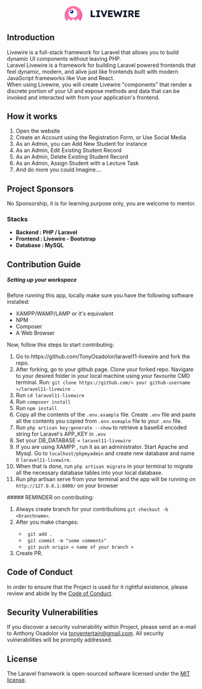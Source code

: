 <p align="center"><a href="https://github.com/TonyOsadolor/laravel11-livewire" target="_blank"><img src="https://raw.githubusercontent.com/livewire/livewire/main/art/logo.svg" width="200" height="auto"></a></p>

## Introduction
Livewire is a full-stack framework for Laravel that allows you to build dynamic UI components without leaving PHP.
<br>
Laravel Livewire is a framework for building Laravel powered frontends that feel dynamic, modern, and alive just like frontends built with modern JavaScript frameworks like Vue and React.
<br>
When using Livewire, you will create Livewire "components" that render a discrete portion of your UI and expose methods and data that can be invoked and interacted with from your application's frontend.

## How it works

<ol>
    <li>Open the website</li>
    <li>Create an Account using the Registration Form, or Use Social Media</li>
    <li>As an Admin, you can Add New Student for instance</li>
    <li>As an Admin, Edit Existing Student Record</li>
    <li>As an Admin, Delete Existing Student Record</li>
    <li>As an Admin, Assign Student with a Lecture Task</li>
    <li>And do more you could Imagine....</li>
</ol>

## Project Sponsors

No Sponsorship, it is for learning purpose only, you are welcome to mentor.

### Stacks

- **Backend : PHP / Laravel**
- **Frontend : Livewire - Bootstrap**
- **Database : MySQL**

## Contribution Guide
##### Setting up your workspace
Before running this app, locally make sure you have the following software installed:
<ul>
    <li>XAMPP/WAMP/LAMP or it's equivalent</li>
    <li>NPM</li>
    <li>Composer</li>
    <li>A Web Browser</li>
</ul>
Now, follow this steps to start contributing:
<ol>
    <li>Go to https://github.com/TonyOsadolor/laravel11-livewire and fork the repo.</li>
    <li>After forking, go to your github page. Clone your forked repo. Navigate to your desired folder in your local machine using your favourite CMD terminal. Run: <code>git clone https://github.com/< your github-username >/laravel11-livewire </code>.</li>
    <li>Run <code>cd laravel11-livewire</code></li>
    <li>Run <code>composer install</code></li>
    <li>Run <code>npm install</code></li>
    <li>Copy all the contents of the <code>.env.example</code> file. Create <code>.env</code> file and paste all the contents you copied from <code>.env.exmaple</code> file to your <code>.env</code> file.</li>
    <li>Run <code>php artisan key:generate --show</code> to retrieve a base64 encoded string for Laravel's APP_KEY in <code>.env</code></li>
    <li>Set your DB_DATABASE = <code>laravel11-livewire</code></li>
    <li>If you are using XAMPP , run it as an administrator. Start Apache and Mysql. Go to <code>localhost/phpmyadmin</code> and create new database and name it <code>laravel11-livewire</code>.</li>
    <li>When that is done, run <code>php artisan migrate</code> in your terminal to migrate all the necessary database tables into your local database.</li>
    <li>Run php artisan serve from your terminal and the app will be running on <code>http://127.0.0.1:8000/</code> on your browser</li>
</ol>
##### REMINDER on contributing:
<ol>
    <li>Always create branch for your contributions <code>git checkout -b &lt;branchname&gt;</code>.</li>
    <li>After you make changes:</li>
    <ul>
        <li><code> git add .</code></li>
        <li><code> git commit -m "some comments"</code></li>
        <li><code> git push origin < name of your branch > </code></li>
    </ul>
    <li>Create PR.</li>
</ol>

## Code of Conduct

In order to ensure that the Project is used for it rightful existence, please review and abide by the [Code of Conduct](#).

## Security Vulnerabilities

If you discover a security vulnerability within Project, please send an e-mail to Anthony Osadolor via [tonyentertain@gmail.com](mailto:tonyentertain@gmail.com). All security vulnerabilities will be promptly addressed.

## License

The Laravel framework is open-sourced software licensed under the [MIT license](https://opensource.org/licenses/MIT).
